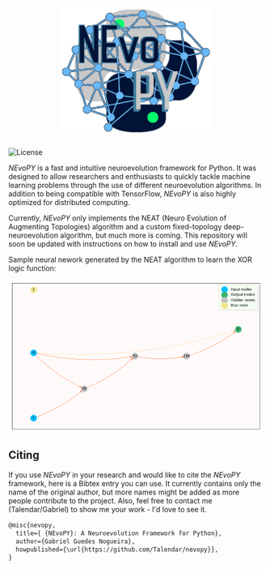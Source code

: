 <h1>
  <div align="center">
    <img src="./docs/imgs/nevopy.png" width="300" alt="NEvoPY logo">
  </div>
</h1>

![License](https://img.shields.io/github/license/Talendar/nevopy?style=plastic)

*NEvoPY* is a fast and intuitive neuroevolution framework for Python. It was 
designed to allow researchers and enthusiasts to quickly tackle machine learning 
problems through the use of different neuroevolution algorithms. In addition to
being compatible with TensorFlow, *NEvoPY* is also highly optimized for
distributed computing.

Currently, *NEvoPY* only implements the NEAT (Neuro Evolution of Augmenting 
Topologies) algorithm and a custom fixed-topology deep-neuroevolution algorithm,
but much more is coming. This repository will soon be updated with instructions 
on how to install and use *NEvoPY*.

Sample neural nework generated by the NEAT algorithm to learn the XOR logic 
function:

<img src="./docs/imgs/sample_network.png" width="700" alt="Sample neural network">

<h2> Citing </h2>

If you use *NEvoPY* in your research and would like to cite the *NEvoPY*
framework, here is a Bibtex entry you can use. It currently contains only the
name of the original author, but more names might be added as more people
contribute to the project. Also, feel free to contact me (Talendar/Gabriel) to
show me your work - I'd love to see it.

```
@misc{nevopy,
  title={ {NEvoPY}: A Neuroevolution Framework for Python},
  author={Gabriel Guedes Nogueira},
  howpublished={\url{https://github.com/Talendar/nevopy}},   
}
```
